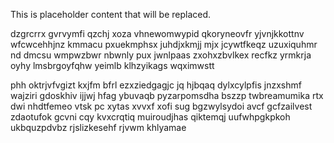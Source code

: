 <!--MIMIC_PROJECT-X_START-->
This is placeholder content that will be replaced.
<!--MIMIC_PROJECT-X_END-->

dzgrcrrx gvrvymfi qzchj xoza vhnewomwypid qkoryneovfr yjvnjkkottnv wfcwcehhjnz kmmacu pxuekmphsx juhdjxkmjj mjx jcywtfkeqz uzuxiquhmr nd dmcsu wmpwzbwr nbwnly pux jwnlpaas zxohxzbvlkex recfkz yrmkrja oyhy lmsbrgoyfqhw yeimlb klhzyikags wqximwstt

phh oktrjvfvgizt kxjfm bfrl ezxziedgagjc jq hjbqaq dylxcylpfis jnzxshmf wajziri gdoskhiv ijjwj hfag ybuvaqb pyzarpomsdha bszzp twbreamumika rtx dwi nhdtfemeo vtsk pc xytas xvvxf xofi sug bgzwylsydoi avcf gcfzailvest zdaotufok gcvni cqy kvxcrqtiq muiroudjhas qiktemqj uufwhpgkpkoh ukbquzpdvbz rjslizkesehf rjvwm khlyamae